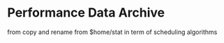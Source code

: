 Performance Data Archive
========================

from copy and rename from $home/stat in term of scheduling algorithms



